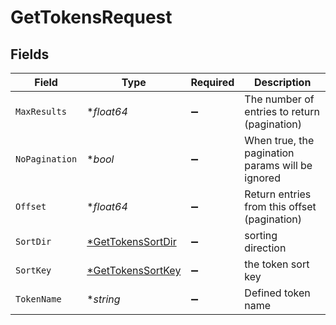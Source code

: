 # GetTokensRequest


## Fields

| Field                                                            | Type                                                             | Required                                                         | Description                                                      |
| ---------------------------------------------------------------- | ---------------------------------------------------------------- | ---------------------------------------------------------------- | ---------------------------------------------------------------- |
| `MaxResults`                                                     | **float64*                                                       | :heavy_minus_sign:                                               | The number of entries to return (pagination)                     |
| `NoPagination`                                                   | **bool*                                                          | :heavy_minus_sign:                                               | When true, the pagination params will be ignored                 |
| `Offset`                                                         | **float64*                                                       | :heavy_minus_sign:                                               | Return entries from this offset (pagination)                     |
| `SortDir`                                                        | [*GetTokensSortDir](../../models/operations/gettokenssortdir.md) | :heavy_minus_sign:                                               | sorting direction                                                |
| `SortKey`                                                        | [*GetTokensSortKey](../../models/operations/gettokenssortkey.md) | :heavy_minus_sign:                                               | the token sort key                                               |
| `TokenName`                                                      | **string*                                                        | :heavy_minus_sign:                                               | Defined token name                                               |